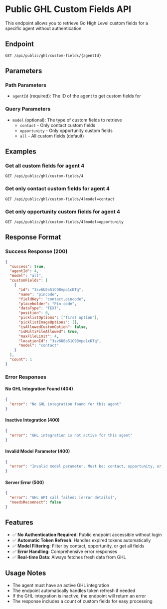 # Public GHL Custom Fields API

This endpoint allows you to retrieve Go High Level custom fields for a specific agent without authentication.

## Endpoint

```
GET /api/public/ghl/custom-fields/{agentId}
```

## Parameters

### Path Parameters
- `agentId` (required): The ID of the agent to get custom fields for

### Query Parameters
- `model` (optional): The type of custom fields to retrieve
  - `contact` - Only contact custom fields
  - `opportunity` - Only opportunity custom fields  
  - `all` - All custom fields (default)

## Examples

### Get all custom fields for agent 4
```
GET /api/public/ghl/custom-fields/4
```

### Get only contact custom fields for agent 4
```
GET /api/public/ghl/custom-fields/4?model=contact
```

### Get only opportunity custom fields for agent 4
```
GET /api/public/ghl/custom-fields/4?model=opportunity
```

## Response Format

### Success Response (200)
```json
{
  "success": true,
  "agentId": 4,
  "model": "all",
  "customFields": [
    {
      "id": "3sv6UEo51C9Bmpo1cKTq",
      "name": "pincode",
      "fieldKey": "contact.pincode",
      "placeholder": "Pin code",
      "dataType": "TEXT",
      "position": 0,
      "picklistOptions": ["first option"],
      "picklistImageOptions": [],
      "isAllowedCustomOption": false,
      "isMultiFileAllowed": true,
      "maxFileLimit": 4,
      "locationId": "3sv6UEo51C9Bmpo1cKTq",
      "model": "contact"
    }
  ],
  "count": 1
}
```

### Error Responses

#### No GHL Integration Found (404)
```json
{
  "error": "No GHL integration found for this agent"
}
```

#### Inactive Integration (400)
```json
{
  "error": "GHL integration is not active for this agent"
}
```

#### Invalid Model Parameter (400)
```json
{
  "error": "Invalid model parameter. Must be: contact, opportunity, or all"
}
```

#### Server Error (500)
```json
{
  "error": "GHL API call failed: [error details]",
  "needsReconnect": false
}
```

## Features

- ✅ **No Authentication Required**: Public endpoint accessible without login
- ✅ **Automatic Token Refresh**: Handles expired tokens automatically
- ✅ **Model Filtering**: Filter by contact, opportunity, or get all fields
- ✅ **Error Handling**: Comprehensive error responses
- ✅ **Real-time Data**: Always fetches fresh data from GHL

## Usage Notes

- The agent must have an active GHL integration
- The endpoint automatically handles token refresh if needed
- If the GHL integration is inactive, the endpoint will return an error
- The response includes a count of custom fields for easy processing 